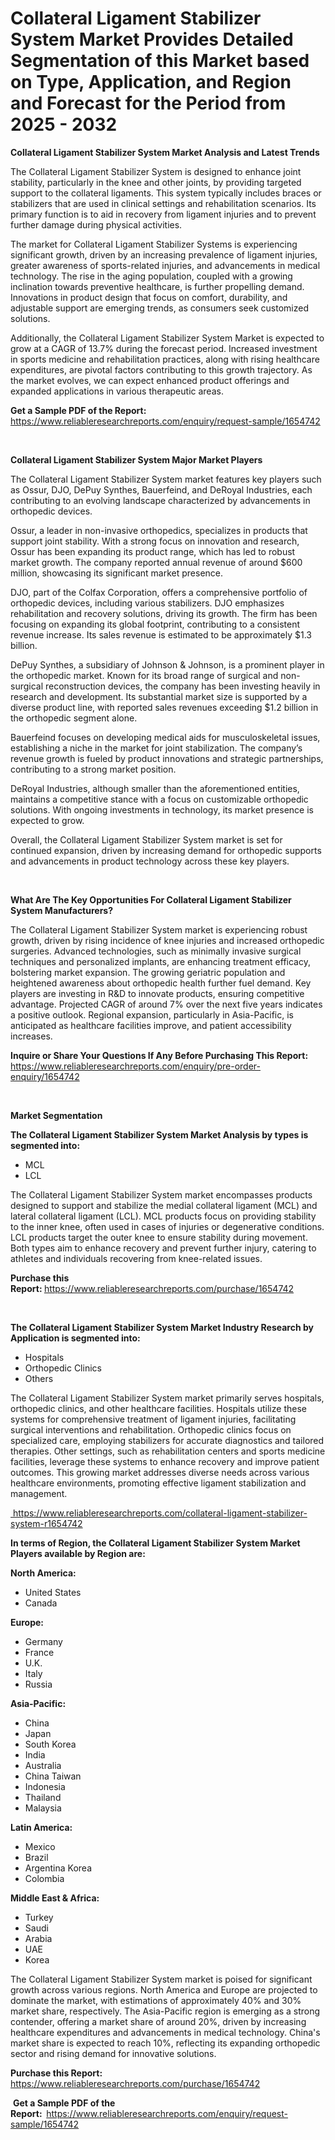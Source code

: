 <p><h1>Collateral Ligament Stabilizer System Market Provides Detailed Segmentation of this Market based on Type, Application, and Region and Forecast for the Period from 2025 - 2032</h1></p><p><strong>Collateral Ligament Stabilizer System Market Analysis and Latest Trends</strong></p>
<p><p>The Collateral Ligament Stabilizer System is designed to enhance joint stability, particularly in the knee and other joints, by providing targeted support to the collateral ligaments. This system typically includes braces or stabilizers that are used in clinical settings and rehabilitation scenarios. Its primary function is to aid in recovery from ligament injuries and to prevent further damage during physical activities.</p><p>The market for Collateral Ligament Stabilizer Systems is experiencing significant growth, driven by an increasing prevalence of ligament injuries, greater awareness of sports-related injuries, and advancements in medical technology. The rise in the aging population, coupled with a growing inclination towards preventive healthcare, is further propelling demand. Innovations in product design that focus on comfort, durability, and adjustable support are emerging trends, as consumers seek customized solutions.</p><p>Additionally, the Collateral Ligament Stabilizer System Market is expected to grow at a CAGR of 13.7% during the forecast period. Increased investment in sports medicine and rehabilitation practices, along with rising healthcare expenditures, are pivotal factors contributing to this growth trajectory. As the market evolves, we can expect enhanced product offerings and expanded applications in various therapeutic areas.</p></p>
<p><strong>Get a Sample PDF of the Report:&nbsp;</strong> <a href="https://www.reliableresearchreports.com/enquiry/request-sample/1654742?utm_campaign=3382&utm_medium=2&utm_source=Github&utm_content=ia&utm_term=16042025&utm_id=collateral-ligament-stabilizer-system">https://www.reliableresearchreports.com/enquiry/request-sample/1654742</a></p>
<p>&nbsp;</p>
<p><strong>Collateral Ligament Stabilizer System Major Market Players</strong></p>
<p><p>The Collateral Ligament Stabilizer System market features key players such as Ossur, DJO, DePuy Synthes, Bauerfeind, and DeRoyal Industries, each contributing to an evolving landscape characterized by advancements in orthopedic devices.</p><p>Ossur, a leader in non-invasive orthopedics, specializes in products that support joint stability. With a strong focus on innovation and research, Ossur has been expanding its product range, which has led to robust market growth. The company reported annual revenue of around $600 million, showcasing its significant market presence.</p><p>DJO, part of the Colfax Corporation, offers a comprehensive portfolio of orthopedic devices, including various stabilizers. DJO emphasizes rehabilitation and recovery solutions, driving its growth. The firm has been focusing on expanding its global footprint, contributing to a consistent revenue increase. Its sales revenue is estimated to be approximately $1.3 billion.</p><p>DePuy Synthes, a subsidiary of Johnson & Johnson, is a prominent player in the orthopedic market. Known for its broad range of surgical and non-surgical reconstruction devices, the company has been investing heavily in research and development. Its substantial market size is supported by a diverse product line, with reported sales revenues exceeding $1.2 billion in the orthopedic segment alone.</p><p>Bauerfeind focuses on developing medical aids for musculoskeletal issues, establishing a niche in the market for joint stabilization. The company’s revenue growth is fueled by product innovations and strategic partnerships, contributing to a strong market position.</p><p>DeRoyal Industries, although smaller than the aforementioned entities, maintains a competitive stance with a focus on customizable orthopedic solutions. With ongoing investments in technology, its market presence is expected to grow.</p><p>Overall, the Collateral Ligament Stabilizer System market is set for continued expansion, driven by increasing demand for orthopedic supports and advancements in product technology across these key players.</p></p>
<p>&nbsp;</p>
<p><strong>What Are The Key Opportunities For Collateral Ligament Stabilizer System Manufacturers?</strong></p>
<p><p>The Collateral Ligament Stabilizer System market is experiencing robust growth, driven by rising incidence of knee injuries and increased orthopedic surgeries. Advanced technologies, such as minimally invasive surgical techniques and personalized implants, are enhancing treatment efficacy, bolstering market expansion. The growing geriatric population and heightened awareness about orthopedic health further fuel demand. Key players are investing in R&D to innovate products, ensuring competitive advantage. Projected CAGR of around 7% over the next five years indicates a positive outlook. Regional expansion, particularly in Asia-Pacific, is anticipated as healthcare facilities improve, and patient accessibility increases.</p></p>
<p><strong>Inquire or Share Your Questions If Any Before Purchasing This Report:</strong> <a href="https://www.reliableresearchreports.com/enquiry/pre-order-enquiry/1654742?utm_campaign=3382&utm_medium=2&utm_source=Github&utm_content=ia&utm_term=16042025&utm_id=collateral-ligament-stabilizer-system">https://www.reliableresearchreports.com/enquiry/pre-order-enquiry/1654742</a></p>
<p>&nbsp;</p>
<p><strong>Market Segmentation</strong></p>
<p><strong>The Collateral Ligament Stabilizer System Market Analysis by types is segmented into:</strong></p>
<p><ul><li>MCL</li><li>LCL</li></ul></p>
<p><p>The Collateral Ligament Stabilizer System market encompasses products designed to support and stabilize the medial collateral ligament (MCL) and lateral collateral ligament (LCL). MCL products focus on providing stability to the inner knee, often used in cases of injuries or degenerative conditions. LCL products target the outer knee to ensure stability during movement. Both types aim to enhance recovery and prevent further injury, catering to athletes and individuals recovering from knee-related issues.</p></p>
<p><strong>Purchase this Report:&nbsp;</strong><a href="https://www.reliableresearchreports.com/purchase/1654742?utm_campaign=3382&utm_medium=2&utm_source=Github&utm_content=ia&utm_term=16042025&utm_id=collateral-ligament-stabilizer-system">https://www.reliableresearchreports.com/purchase/1654742</a></p>
<p>&nbsp;</p>
<p><strong>The Collateral Ligament Stabilizer System Market Industry Research by Application is segmented into:</strong></p>
<p><ul><li>Hospitals</li><li>Orthopedic Clinics</li><li>Others</li></ul></p>
<p><p>The Collateral Ligament Stabilizer System market primarily serves hospitals, orthopedic clinics, and other healthcare facilities. Hospitals utilize these systems for comprehensive treatment of ligament injuries, facilitating surgical interventions and rehabilitation. Orthopedic clinics focus on specialized care, employing stabilizers for accurate diagnostics and tailored therapies. Other settings, such as rehabilitation centers and sports medicine facilities, leverage these systems to enhance recovery and improve patient outcomes. This growing market addresses diverse needs across various healthcare environments, promoting effective ligament stabilization and management.</p></p>
<p><a href="https://www.reliableresearchreports.com/collateral-ligament-stabilizer-system-r1654742?utm_campaign=3382&utm_medium=2&utm_source=Github&utm_content=ia&utm_term=16042025&utm_id=collateral-ligament-stabilizer-system">&nbsp;https://www.reliableresearchreports.com/collateral-ligament-stabilizer-system-r1654742</a></p>
<p><strong>In terms of Region, the Collateral Ligament Stabilizer System Market Players available by Region are:</strong></p>
<p>
    <p> <strong> North America: </strong>
        <ul>
            <li>United States</li>
            <li>Canada</li>
        </ul>
        </p> 
    <p> <strong> Europe: </strong>
        <ul>
            <li>Germany</li>
            <li>France</li>
            <li>U.K.</li>
            <li>Italy</li>
            <li>Russia</li>
        </ul>
        </p> 
    <p> <strong> Asia-Pacific: </strong>
        <ul>
            <li>China</li>
            <li>Japan</li>
            <li>South Korea</li>
            <li>India</li>
            <li>Australia</li>
            <li>China Taiwan</li>
            <li>Indonesia</li>
            <li>Thailand</li>
            <li>Malaysia</li>
        </ul>
        </p> 
    <p> <strong> Latin America: </strong>
        <ul>
            <li>Mexico</li>
            <li>Brazil</li>
            <li>Argentina Korea</li>
            <li>Colombia</li>
        </ul>
        </p> 
    <p> <strong> Middle East & Africa: </strong>
        <ul>
            <li>Turkey</li>
            <li>Saudi</li>
            <li>Arabia</li>
            <li>UAE</li>
            <li>Korea</li>
        </ul>
    </p>
    </p>
<p><p>The Collateral Ligament Stabilizer System market is poised for significant growth across various regions. North America and Europe are projected to dominate the market, with estimations of approximately 40% and 30% market share, respectively. The Asia-Pacific region is emerging as a strong contender, offering a market share of around 20%, driven by increasing healthcare expenditures and advancements in medical technology. China's market share is expected to reach 10%, reflecting its expanding orthopedic sector and rising demand for innovative solutions.</p></p>
<p><strong>Purchase this Report: </strong><a href="https://www.reliableresearchreports.com/purchase/1654742?utm_campaign=3382&utm_medium=2&utm_source=Github&utm_content=ia&utm_term=16042025&utm_id=collateral-ligament-stabilizer-system">https://www.reliableresearchreports.com/purchase/1654742</a></p>
<p>&nbsp;<strong>Get a Sample PDF of the Report:&nbsp;&nbsp;</strong><a href="https://www.reliableresearchreports.com/enquiry/request-sample/1654742?utm_campaign=3382&utm_medium=2&utm_source=Github&utm_content=ia&utm_term=16042025&utm_id=collateral-ligament-stabilizer-system">https://www.reliableresearchreports.com/enquiry/request-sample/1654742</a></p>
<p><strong></strong></p>
<p><p></p><p></p><p></p></p>